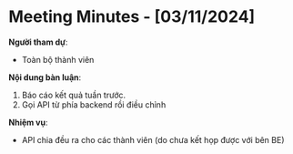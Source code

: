 # Meeting Minutes - [03/11/2024]

**Người tham dự**:

-   Toàn bộ thành viên

**Nội dung bàn luận**:

1. Báo cáo kết quả tuần trước.
2. Gọi API từ phía backend rồi điều chỉnh

**Nhiệm vụ**:

- API chia đều ra cho các thành viên (do chưa kết họp được với bên BE)
